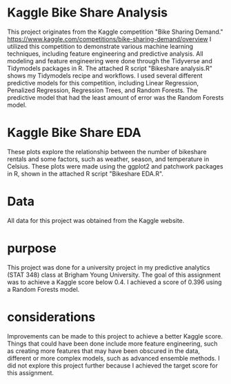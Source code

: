 # Kaggle Bike Share Analysis
This project originates from the Kaggle competition "Bike Sharing Demand." https://www.kaggle.com/competitions/bike-sharing-demand/overview 
I utilized this competition to demonstrate various machine learning techniques, including feature engineering and predictive analysis. 
All modeling and feature engineering were done through the Tidyverse and Tidymodels packages in R. 
The attached R script "Bikeshare analysis.R" shows my Tidymodels recipe and workflows. 
I used several different predictive models for this competition, including Linear Regression, Penalized Regression, Regression Trees, and Random Forests.
The predictive model that had the least amount of error was the Random Forests model. 
# Kaggle Bike Share EDA
These plots explore the relationship between the number of bikeshare rentals and some factors, such as weather, season, and temperature in Celsius. 
These plots were made using the ggplot2 and patchwork packages in R, shown in the attached R script "Bikeshare EDA.R".
# Data
All data for this project was obtained from the Kaggle website. 
# purpose 
This project was done for a university project in my predictive analytics (STAT 348) class at Brigham Young University. The goal of this assignment was to achieve a Kaggle
score below 0.4. I achieved a score of 0.396 using a Random Forests model. 
# considerations
Improvements can be made to this project to achieve a better Kaggle score. Things that could have been done include more feature engineering, 
such as creating more features that may have been obscured in the data, different or more complex models, such as advanced ensemble methods. I did not explore this
project further because I achieved the target score for this assignment. 
